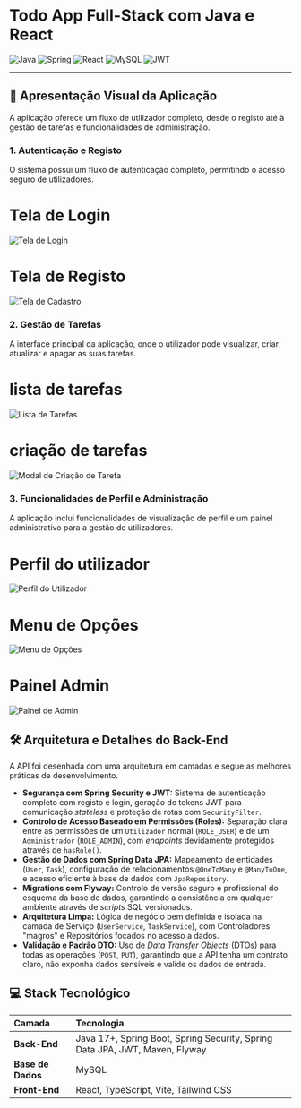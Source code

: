 
# Todo App Full-Stack com Java e React

![Java](https://img.shields.io/badge/Java-17+-ED8B00?style=for-the-badge&logo=openjdk&logoColor=white)
![Spring](https://img.shields.io/badge/Spring_Boot-3.x-6DB33F?style=for-the-badge&logo=spring&logoColor=white)
![React](https://img.shields.io/badge/React-18-61DAFB?style=for-the-badge&logo=react&logoColor=black)
![MySQL](https://img.shields.io/badge/MySQL-8.x-4479A1?style=for-the-badge&logo=mysql&logoColor=white)
![JWT](https://img.shields.io/badge/JWT-Authentication-000000?style=for-the-badge&logo=jsonwebtokens&logoColor=white)

---

## 🚀 Apresentação Visual da Aplicação

A aplicação oferece um fluxo de utilizador completo, desde o registo até à gestão de tarefas e funcionalidades de administração.

### 1. Autenticação e Registo
O sistema possui um fluxo de autenticação completo, permitindo o acesso seguro de utilizadores.

 # Tela de Login
 ![Tela de Login](https://github.com/user-attachments/assets/4e977533-826f-4b43-95c8-d1be8364017b) 
 
 # Tela de Registo 
 ![Tela de Cadastro](https://github.com/user-attachments/assets/f1a6b2b9-ba99-4d9c-b1f8-c3a238a3645c) 

### 2. Gestão de Tarefas
A interface principal da aplicação, onde o utilizador pode visualizar, criar, atualizar e apagar as suas tarefas.

# lista de tarefas
 ![Lista de Tarefas](https://github.com/user-attachments/assets/fa216836-c22c-4f8f-9c88-c5d2f7b6610d)  
# criação de tarefas
 ![Modal de Criação de Tarefa](https://github.com/user-attachments/assets/e4b5a8df-0b30-4147-b42a-4945bb46c7a2) 

### 3. Funcionalidades de Perfil e Administração
A aplicação inclui funcionalidades de visualização de perfil e um painel administrativo para a gestão de utilizadores.

# Perfil do utilizador
![Perfil do Utilizador](https://github.com/user-attachments/assets/77483c9f-a845-4228-a763-c925159ff7bb)  

# Menu de Opções
![Menu de Opções](https://github.com/user-attachments/assets/4d90eacf-fb24-4e30-8ad0-59fec9172328) 

# Painel Admin
![Painel de Admin](https://github.com/user-attachments/assets/1fbd5a1c-40f3-4fe1-81d9-25be6c51051f) 

## 🛠️ Arquitetura e Detalhes do Back-End

A API foi desenhada com uma arquitetura em camadas e segue as melhores práticas de desenvolvimento.

* **Segurança com Spring Security e JWT:** Sistema de autenticação completo com registo e login, geração de tokens JWT para comunicação *stateless* e proteção de rotas com `SecurityFilter`.
* **Controlo de Acesso Baseado em Permissões (Roles):** Separação clara entre as permissões de um `Utilizador` normal (`ROLE_USER`) e de um `Administrador` (`ROLE_ADMIN`), com *endpoints* devidamente protegidos através de `hasRole()`.
* **Gestão de Dados com Spring Data JPA:** Mapeamento de entidades (`User`, `Task`), configuração de relacionamentos `@OneToMany` e `@ManyToOne`, e acesso eficiente à base de dados com `JpaRepository`.
* **Migrations com Flyway:** Controlo de versão seguro e profissional do esquema da base de dados, garantindo a consistência em qualquer ambiente através de *scripts* SQL versionados.
* **Arquitetura Limpa:** Lógica de negócio bem definida e isolada na camada de Serviço (`UserService`, `TaskService`), com Controladores "magros" e Repositórios focados no acesso a dados.
* **Validação e Padrão DTO:** Uso de *Data Transfer Objects* (DTOs) para todas as operações (`POST`, `PUT`), garantindo que a API tenha um contrato claro, não exponha dados sensíveis e valide os dados de entrada.

## 💻 Stack Tecnológico

| Camada | Tecnologia |
| :--- | :--- |
| **Back-End** | Java 17+, Spring Boot, Spring Security, Spring Data JPA, JWT, Maven, Flyway |
| **Base de Dados** | MySQL |
| **Front-End** | React, TypeScript, Vite, Tailwind CSS | 
